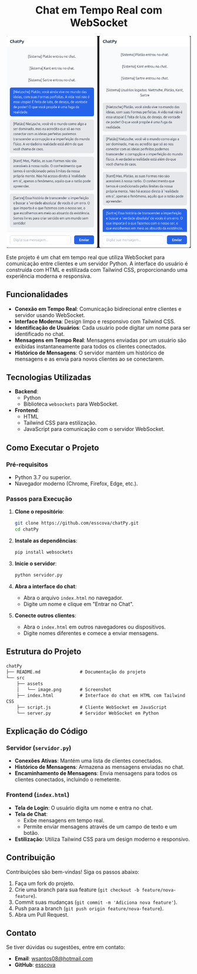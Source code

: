 <h1 align='center'> Chat em Tempo Real com WebSocket </h1>
<p align='center'>
    <img src='./src/assets/image.png' width=500>
</p>

Este projeto é um chat em tempo real que utiliza WebSocket para comunicação entre clientes e um servidor Python. A interface do usuário é construída com HTML e estilizada com Tailwind CSS, proporcionando uma experiência moderna e responsiva.

## Funcionalidades

- **Conexão em Tempo Real**: Comunicação bidirecional entre clientes e servidor usando WebSocket.
- **Interface Moderna**: Design limpo e responsivo com Tailwind CSS.
- **Identificação de Usuários**: Cada usuário pode digitar um nome para ser identificado no chat.
- **Mensagens em Tempo Real**: Mensagens enviadas por um usuário são exibidas instantaneamente para todos os clientes conectados.
- **Histórico de Mensagens**: O servidor mantém um histórico de mensagens e as envia para novos clientes ao se conectarem.

## Tecnologias Utilizadas

- **Backend**:
  - Python
  - Biblioteca `websockets` para WebSocket.
- **Frontend**:
  - HTML
  - Tailwind CSS para estilização.
  - JavaScript para comunicação com o servidor WebSocket.

## Como Executar o Projeto

### Pré-requisitos

- Python 3.7 ou superior.
- Navegador moderno (Chrome, Firefox, Edge, etc.).

### Passos para Execução

1. **Clone o repositório**:
   ```bash
   git clone https://github.com/esscova/chatPy.git
   cd chatPy
   ```

2. **Instale as dependências**:
   ```bash
   pip install websockets
   ```

3. **Inicie o servidor**:
   ```bash
   python servidor.py
   ```

4. **Abra a interface do chat**:
   - Abra o arquivo `index.html` no navegador.
   - Digite um nome e clique em "Entrar no Chat".

5. **Conecte outros clientes**:
   - Abra o `index.html` em outros navegadores ou dispositivos.
   - Digite nomes diferentes e comece a enviar mensagens.

## Estrutura do Projeto

```
chatPy
├── README.md               # Documentação do projeto
└── src
    ├── assets
    │   └── image.png       # Screenshot
    ├── index.html          # Interface do chat em HTML com Tailwind CSS
    ├── script.js           # Cliente WebSocket em JavaScript
    └── server.py           # Servidor WebSocket em Python

```

## Explicação do Código

### Servidor (`servidor.py`)

- **Conexões Ativas**: Mantém uma lista de clientes conectados.
- **Histórico de Mensagens**: Armazena as mensagens enviadas no chat.
- **Encaminhamento de Mensagens**: Envia mensagens para todos os clientes conectados, incluindo o remetente.

### Frontend (`index.html`)

- **Tela de Login**: O usuário digita um nome e entra no chat.
- **Tela de Chat**:
  - Exibe mensagens em tempo real.
  - Permite enviar mensagens através de um campo de texto e um botão.
- **Estilização**: Utiliza Tailwind CSS para um design moderno e responsivo.

## Contribuição

Contribuições são bem-vindas! Siga os passos abaixo:

1. Faça um fork do projeto.
2. Crie uma branch para sua feature (`git checkout -b feature/nova-feature`).
3. Commit suas mudanças (`git commit -m 'Adiciona nova feature'`).
4. Push para a branch (`git push origin feature/nova-feature`).
5. Abra um Pull Request.

## Contato

Se tiver dúvidas ou sugestões, entre em contato:

- **Email**: wsantos08@hotmail.com
- **GitHub**: [esscova](https://github.com/esscova)
